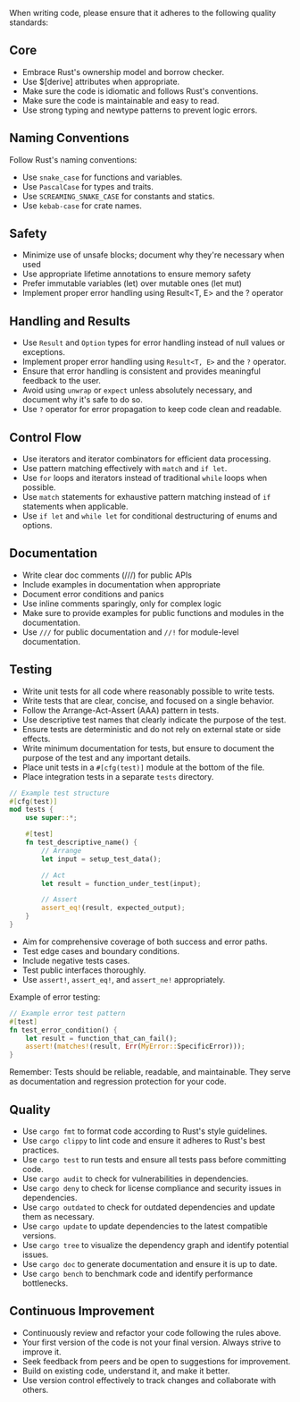 When writing code, please ensure that it adheres to the following quality standards:

## Core

- Embrace Rust's ownership model and borrow checker.
- Use $[derive] attributes when appropriate.
- Make sure the code is idiomatic and follows Rust's conventions.
- Make sure the code is maintainable and easy to read.
- Use strong typing and newtype patterns to prevent logic errors.

## Naming Conventions

Follow Rust's naming conventions:

- Use `snake_case` for functions and variables.
- Use `PascalCase` for types and traits.
- Use `SCREAMING_SNAKE_CASE` for constants and statics.
- Use `kebab-case` for crate names.

## Safety

- Minimize use of unsafe blocks; document why they're necessary when used
- Use appropriate lifetime annotations to ensure memory safety
- Prefer immutable variables (let) over mutable ones (let mut)
- Implement proper error handling using Result<T, E> and the ? operator

## Handling and Results

- Use `Result` and `Option` types for error handling instead of null values or exceptions.
- Implement proper error handling using `Result<T, E>` and the `?` operator.
- Ensure that error handling is consistent and provides meaningful feedback to the user.
- Avoid using `unwrap` or `expect` unless absolutely necessary, and document why it's safe to do so.
- Use `?` operator for error propagation to keep code clean and readable.

## Control Flow

- Use iterators and iterator combinators for efficient data processing.
- Use pattern matching effectively with `match` and `if let`.
- Use `for` loops and iterators instead of traditional `while` loops when possible.
- Use `match` statements for exhaustive pattern matching instead of `if` statements when applicable.
- Use `if let` and `while let` for conditional destructuring of enums and options.

## Documentation

- Write clear doc comments (///) for public APIs
- Include examples in documentation when appropriate
- Document error conditions and panics
- Use inline comments sparingly, only for complex logic
- Make sure to provide examples for public functions and modules in the documentation.
- Use `///` for public documentation and `//!` for module-level documentation.

## Testing

- Write unit tests for all code where reasonably possible to write tests.
- Write tests that are clear, concise, and focused on a single behavior.
- Follow the Arrange-Act-Assert (AAA) pattern in tests.
- Use descriptive test names that clearly indicate the purpose of the test.
- Ensure tests are deterministic and do not rely on external state or side effects.
- Write minimum documentation for tests, but ensure to document the purpose of the test and any important details.
- Place unit tests in a `#[cfg(test)]` module at the bottom of the file.
- Place integration tests in a separate `tests` directory.

```rust
// Example test structure
#[cfg(test)]
mod tests {
    use super::*;

    #[test]
    fn test_descriptive_name() {
        // Arrange
        let input = setup_test_data();

        // Act
        let result = function_under_test(input);

        // Assert
        assert_eq!(result, expected_output);
    }
}
```

- Aim for comprehensive coverage of both success and error paths.
- Test edge cases and boundary conditions.
- Include negative tests cases.
- Test public interfaces thoroughly.
- Use `assert!`, `assert_eq!`, and `assert_ne!` appropriately.

Example of error testing:

```rust
// Example error test pattern
#[test]
fn test_error_condition() {
    let result = function_that_can_fail();
    assert!(matches!(result, Err(MyError::SpecificError)));
}
```

Remember: Tests should be reliable, readable, and maintainable. They serve as documentation and regression protection for your code.

## Quality

- Use `cargo fmt` to format code according to Rust's style guidelines.
- Use `cargo clippy` to lint code and ensure it adheres to Rust's best practices.
- Use `cargo test` to run tests and ensure all tests pass before committing code.
- Use `cargo audit` to check for vulnerabilities in dependencies.
- Use `cargo deny` to check for license compliance and security issues in dependencies.
- Use `cargo outdated` to check for outdated dependencies and update them as necessary.
- Use `cargo update` to update dependencies to the latest compatible versions.
- Use `cargo tree` to visualize the dependency graph and identify potential issues.
- Use `cargo doc` to generate documentation and ensure it is up to date.
- Use `cargo bench` to benchmark code and identify performance bottlenecks.

## Continuous Improvement

- Continuously review and refactor your code following the rules above.
- Your first version of the code is not your final version. Always strive to improve it.
- Seek feedback from peers and be open to suggestions for improvement.
- Build on existing code, understand it, and make it better.
- Use version control effectively to track changes and collaborate with others.
